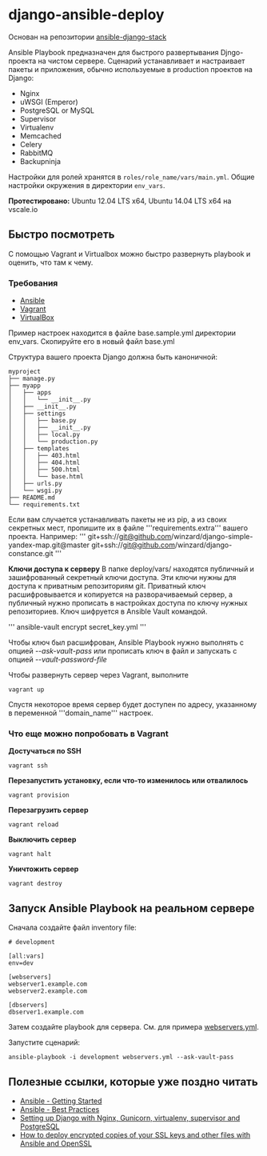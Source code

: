 django-ansible-deploy
====================

Основан на репозитории [ansible-django-stack](https://github.com/jcalazan/ansible-django-stack)

Ansible Playbook предназначен для быстрого развертывания Djngo-проекта на чистом сервере. Сценарий устанавливает и настраивает пакеты и приложения, обычно используемые в production проектов на Django:

- Nginx
- uWSGI (Emperor)
- PostgreSQL or MySQL
- Supervisor
- Virtualenv
- Memcached
- Celery
- RabbitMQ
- Backupninja

Настройки для ролей хранятся в ```roles/role_name/vars/main.yml```. Общие настройки окружения в директории ```env_vars```.

**Протестировано:** Ubuntu 12.04 LTS x64, Ubuntu 14.04 LTS x64 на vscale.io

## Быстро посмотреть

С помощью Vagrant и Virtualbox можно быстро развернуть playbook и оценить, что там к чему.

### Требования

- [Ansible](http://docs.ansible.com/intro_installation.html)
- [Vagrant](http://www.vagrantup.com/downloads.html)
- [VirtualBox](https://www.virtualbox.org/wiki/Downloads)

Пример настроек находится в файле base.sample.yml директории env_vars. Скопируйте его в новый файл base.yml

Структура вашего проекта Django должна быть каноничной:

```
myproject
├── manage.py
├── myapp
│   ├── apps
│   │   └── __init__.py
│   ├── __init__.py
│   ├── settings
│   │   ├── base.py
│   │   ├── __init__.py
│   │   ├── local.py
│   │   └── production.py
│   ├── templates
│   │   ├── 403.html
│   │   ├── 404.html
│   │   ├── 500.html
│   │   └── base.html
│   ├── urls.py
│   └── wsgi.py
├── README.md
└── requirements.txt
```

Если вам случается устанавливать пакеты не из pip, а из своих секретных мест, пропишите их в файле '''requirements.extra''' вашего проекта.
Например:
'''
git+ssh://git@github.com/winzard/django-simple-yandex-map.git@master
git+ssh://git@github.com/winzard/django-constance.git
'''


**Ключи доступа к серверу**
В папке deploy/vars/ находятся публичный и зашифрованный секретный ключи доступа. Эти ключи нужны для доступа к приватным репозиториям git. Приватный ключ расшифровывается и копируется на разворачиваемый сервер, а публичный нужно прописать в настройках доступа по ключу нужных репозиториев. Ключ шифруется в Ansible Vault командой.

'''
ansible-vault encrypt secret_key.yml
'''

Чтобы ключ был расшифрован, Ansible Playbook нужно выполнять с опцией *--ask-vault-pass* или прописать ключ в файл и запускать с опцией *--vault-password-file*

Чтобы развернуть сервер через Vagrant, выполните

```
vagrant up
```

Спустя некоторое время сервер будет доступен по адресу, указанному в переменной '''domain_name''' настроек.

### Что еще можно попробовать в Vagrant

**Достучаться по SSH**

```
vagrant ssh
```

**Перезапустить установку, если что-то изменилось или отвалилось**

```
vagrant provision
```

**Перезагрузить сервер**

```
vagrant reload
```

**Выключить сервер**

```
vagrant halt
```

**Уничтожить сервер**

```
vagrant destroy
```

## Запуск Ansible Playbook на реальном сервере

Сначала создайте файл inventory file:

```
# development

[all:vars]
env=dev

[webservers]
webserver1.example.com
webserver2.example.com

[dbservers]
dbserver1.example.com
```

Затем создайте playbook для сервера. См. для примера [webservers.yml](webservers.yml).

Запустите сценарий:

```
ansible-playbook -i development webservers.yml --ask-vault-pass
```

## Полезные ссылки, которые уже поздно читать

- [Ansible - Getting Started](http://docs.ansible.com/intro_getting_started.html)
- [Ansible - Best Practices](http://docs.ansible.com/playbooks_best_practices.html)
- [Setting up Django with Nginx, Gunicorn, virtualenv, supervisor and PostgreSQL](http://michal.karzynski.pl/blog/2013/06/09/django-nginx-gunicorn-virtualenv-supervisor/)
- [How to deploy encrypted copies of your SSL keys and other files with Ansible and OpenSSL](http://www.calazan.com/how-to-deploy-encrypted-copies-of-your-ssl-keys-and-other-files-with-ansible-and-openssl/)

